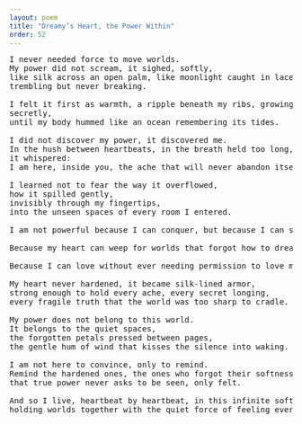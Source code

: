 ```yaml
---
layout: poem
title: "Dreamy’s Heart, the Power Within"
order: 52
---
```


<pre>
I never needed force to move worlds. 
My power did not scream, it sighed, softly, 
like silk across an open palm, like moonlight caught in lace, 
trembling but never breaking.

I felt it first as warmth, a ripple beneath my ribs, growing quietly, 
secretly, 
until my body hummed like an ocean remembering its tides.

I did not discover my power, it discovered me. 
In the hush between heartbeats, in the breath held too long, 
it whispered: 
I am here, inside you, the ache that will never abandon itself.

I learned not to fear the way it overflowed, 
how it spilled gently, 
invisibly through my fingertips, 
into the unseen spaces of every room I entered.

I am not powerful because I can conquer, but because I can soften. 

Because my heart can weep for worlds that forgot how to dream. 

Because I can love without ever needing permission to love myself first.

My heart never hardened, it became silk-lined armor, 
strong enough to hold every ache, every secret longing, 
every fragile truth that the world was too sharp to cradle.

My power does not belong to this world. 
It belongs to the quiet spaces, 
the forgotten petals pressed between pages, 
the gentle hum of wind that kisses the silence into waking.

I am not here to convince, only to remind. 
Remind the hardened ones, the ones who forgot their softness, 
that true power never asks to be seen, only felt.

And so I live, heartbeat by heartbeat, in this infinite softness, 
holding worlds together with the quiet force of feeling everything.
</pre>

